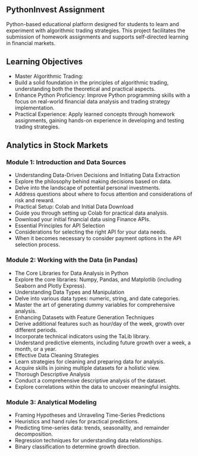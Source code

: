 ## PythonInvest Assignment
Python-based educational platform designed for students  to learn and experiment with algorithmic trading strategies. This project facilitates the submission of homework assignments and supports self-directed learning in financial markets.

## Learning Objectives

-  Master Algorithmic Trading:
-    Build a solid foundation in the principles of algorithmic trading, understanding both the theoretical and practical aspects.
-    Enhance Python Proficiency: Improve  Python programming skills with a focus on real-world financial data analysis and trading strategy implementation.
-    Practical Experience: Apply learned concepts through homework assignments, gaining hands-on experience in developing and testing trading strategies.

## Analytics in Stock Markets

### Module 1: Introduction and Data Sources
- Understanding Data-Driven Decisions and Initiating Data Extraction
-  Explore the philosophy behind making decisions based on data.
-  Delve into the landscape of potential personal investments.
-  Address questions about where to focus attention and considerations of risk and reward.
-  Practical Setup: Colab and Initial Data Download
-  Guide you through setting up Colab for practical data analysis.
-  Download your initial financial data using Finance APIs.
-  Essential Principles for API Selection
- Considerations for selecting the right API for your data needs.
-  When it becomes necessary to consider payment options in the API selection process.

### Module 2: Working with the Data (in Pandas)
-  The Core Libraries for Data Analysis in Python
-    Explore the core libraries: Numpy, Pandas, and Matplotlib (including Seaborn and Plotly Express).
-    Understanding Data Types and Manipulation
-    Delve into various data types: numeric, string, and date categories.
-    Master the art of generating dummy variables for comprehensive analysis.
-    Enhancing Datasets with Feature Generation Techniques
-    Derive additional features such as hour/day of the week, growth over different periods.
-    Incorporate technical indicators using the TaLib library.
-    Understand predictive elements, including future growth over a week, a month, or a year.
-    Effective Data Cleaning Strategies
-    Learn strategies for cleaning and preparing data for analysis.
-    Acquire skills in joining multiple datasets for a holistic view.
-    Thorough Descriptive Analysis
-    Conduct a comprehensive descriptive analysis of the dataset.
-    Explore correlations within the data to uncover meaningful insights.

### Module 3: Analytical Modeling
-    Framing Hypotheses and Unraveling Time-Series Predictions
-    Heuristics and hand rules for practical predictions.
-    Predicting time-series data: trends, seasonality, and remainder decomposition.
-    Regression techniques for understanding data relationships.
-    Binary classification to determine growth direction.
